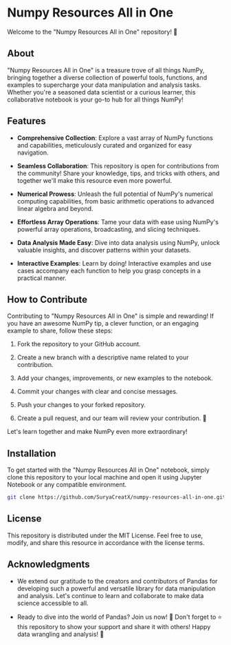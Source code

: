 # Numpy Resources All in One

Welcome to the "Numpy Resources All in One" repository! 🚀

## About

"Numpy Resources All in One" is a treasure trove of all things NumPy, bringing together a diverse collection of powerful tools, functions, and examples to supercharge your data manipulation and analysis tasks. Whether you're a seasoned data scientist or a curious learner, this collaborative notebook is your go-to hub for all things NumPy!

## Features

- **Comprehensive Collection**: Explore a vast array of NumPy functions and capabilities, meticulously curated and organized for easy navigation.

- **Seamless Collaboration**: This repository is open for contributions from the community! Share your knowledge, tips, and tricks with others, and together we'll make this resource even more powerful.

- **Numerical Prowess**: Unleash the full potential of NumPy's numerical computing capabilities, from basic arithmetic operations to advanced linear algebra and beyond.

- **Effortless Array Operations**: Tame your data with ease using NumPy's powerful array operations, broadcasting, and slicing techniques.

- **Data Analysis Made Easy**: Dive into data analysis using NumPy, unlock valuable insights, and discover patterns within your datasets.

- **Interactive Examples**: Learn by doing! Interactive examples and use cases accompany each function to help you grasp concepts in a practical manner.

## How to Contribute

Contributing to "Numpy Resources All in One" is simple and rewarding! If you have an awesome NumPy tip, a clever function, or an engaging example to share, follow these steps:

1. Fork the repository to your GitHub account.

2. Create a new branch with a descriptive name related to your contribution.

3. Add your changes, improvements, or new examples to the notebook.

4. Commit your changes with clear and concise messages.

5. Push your changes to your forked repository.

6. Create a pull request, and our team will review your contribution. 🎉

Let's learn together and make NumPy even more extraordinary!

## Installation

To get started with the "Numpy Resources All in One" notebook, simply clone this repository to your local machine and open it using Jupyter Notebook or any compatible environment.



```bash
git clone https://github.com/SuryaCreatX/numpy-resources-all-in-one.git
```

## License
This repository is distributed under the MIT License. Feel free to use, modify, and share this resource in accordance with the license terms.

## Acknowledgments
- We extend our gratitude to the creators and contributors of Pandas for developing such a powerful and versatile library for data manipulation and analysis. Let's continue to learn and collaborate to make data science accessible to all.

- Ready to dive into the world of Pandas? Join us now! 🌟 Don't forget to ⭐️ this repository to show your support and share it with others! Happy data wrangling and analysis! 🎉

